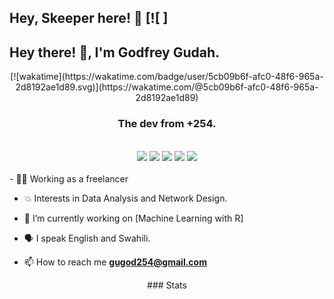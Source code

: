 ## Hey, Skeeper here! :wave: [![ ]
<div align="center">
  <h2 align="left"> Hey there! 👋, I'm Godfrey Gudah.</h2>
[![wakatime](https://wakatime.com/badge/user/5cb09b6f-afc0-48f6-965a-2d8192ae1d89.svg)](https://wakatime.com/@5cb09b6f-afc0-48f6-965a-2d8192ae1d89)<br />
<h3 align="center">The dev from +254.</h3>
  <br />
  
<div>

<img src="https://img.shields.io/badge/python%20-%2343853D.svg?&style=for-the-badge&logo=python&logoColor=white"/>

<img src="https://img.shields.io/badge/R%20-%2320232a.svg?&style=for-the-badge&logo=R&logoColor=%2361DAFB"/>
  
<img src="https://img.shields.io/badge/git%20-%23F05033.svg?&style=for-the-badge&logo=git&logoColor=white"/>

<img src="https://img.shields.io/badge/html5%20-%23E34F26.svg?&style=for-the-badge&logo=html5&logoColor=white"/>

<img src="https://img.shields.io/badge/css3%20-%231572B6.svg?&style=for-the-badge&logo=css3&logoColor=white"/>
</div>
<br />

<div align="left">
   <!-- my details -->
  - 👩‍🚒 Working as a freelancer
  
  - 💥 Interests in Data Analysis and Network Design.
  
  - 🔭 I’m currently working on [Machine Learning with R]

  - 🗣️ I speak English and Swahili.

  - 📫 How to reach me **gugod254@gmail.com**
</div>
<div>
  ### Stats
</div>

<div>
</div>

